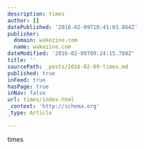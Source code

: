 ```yaml
---
description: times
author: []
datePublished: '2016-02-09T10:41:03.864Z'
publisher:
  domain: wakezine.com
  name: wakezine.com
dateModified: '2016-02-09T09:24:15.788Z'
title: ''
sourcePath: _posts/2016-02-09-times.md
published: true
inFeed: true
hasPage: true
inNav: false
url: times/index.html
_context: 'http://schema.org'
_type: Article

---
```

times